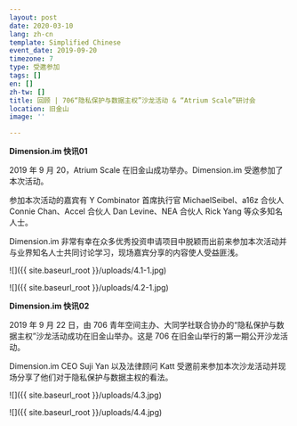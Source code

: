 ```yaml
---
layout: post
date: 2020-03-10
lang: zh-cn
template: Simplified Chinese
event_date: 2019-09-20
timezone: 7
type: 受邀参加
tags: []
en: []
zh-tw: []
title: 回顾 | 706“隐私保护与数据主权”沙龙活动 & “Atrium Scale”研讨会
location: 旧金山
image: ''

---
```

**Dimension.im 快讯01**

2019 年 9 月 20，Atrium Scale 在旧金山成功举办。Dimension.im 受邀参加了本次活动。

参加本次活动的嘉宾有 Y Combinator 首席执行官 MichaelSeibel、a16z 合伙人 Connie Chan、Accel 合伙人 Dan Levine、NEA 合伙人 Rick Yang 等众多知名人士。

Dimension.im 非常有幸在众多优秀投资申请项目中脱颖而出前来参加本次活动并与业界知名人士共同讨论学习，现场嘉宾分享的内容使人受益匪浅。

![]({{ site.baseurl_root }}/uploads/4.1-1.jpg)

![]({{ site.baseurl_root }}/uploads/4.2-1.jpg)

**Dimension.im 快讯02**

2019 年 9 月 22 日，由 706 青年空间主办、大同学社联合协办的“隐私保护与数据主权”沙龙活动成功在旧金山举办。这是 706 在旧金山举行的第一期公开沙龙活动。

Dimension.im CEO Suji Yan 以及法律顾问 Katt 受邀前来参加本次沙龙活动并现场分享了他们对于隐私保护与数据主权的看法。

![]({{ site.baseurl_root }}/uploads/4.3.jpg)

![]({{ site.baseurl_root }}/uploads/4.4.jpg)